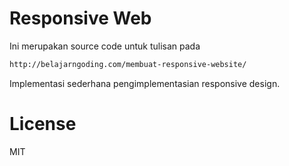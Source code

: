 Responsive Web
=========

Ini merupakan source code untuk tulisan pada

```sh
http://belajarngoding.com/membuat-responsive-website/
```

Implementasi sederhana pengimplementasian responsive design. 

License
=========
MIT


